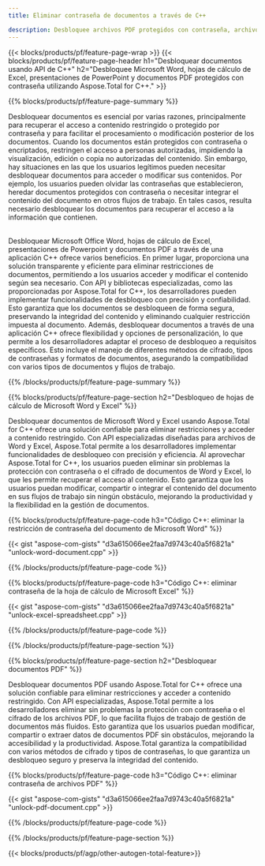 ```yaml
---
title: Eliminar contraseña de documentos a través de C++ 

description: Desbloquee archivos PDF protegidos con contraseña, archivos de Microsoft Word, hojas de cálculo de Excel y archivos de presentación de PowerPoint a través de su aplicación C++.
---
```


{{< blocks/products/pf/feature-page-wrap >}}
{{< blocks/products/pf/feature-page-header h1="Desbloquear documentos usando API de C++" h2="Desbloquee Microsoft Word, hojas de cálculo de Excel, presentaciones de PowerPoint y documentos PDF protegidos con contraseña utilizando Aspose.Total for C++." >}}

{{% blocks/products/pf/feature-page-summary %}}

Desbloquear documentos es esencial por varias razones, principalmente para recuperar el acceso a contenido restringido o protegido por contraseña y para facilitar el procesamiento o modificación posterior de los documentos. Cuando los documentos están protegidos con contraseña o encriptados, restringen el acceso a personas autorizadas, impidiendo la visualización, edición o copia no autorizadas del contenido. Sin embargo, hay situaciones en las que los usuarios legítimos pueden necesitar desbloquear documentos para acceder o modificar sus contenidos. Por ejemplo, los usuarios pueden olvidar las contraseñas que establecieron, heredar documentos protegidos con contraseña o necesitar integrar el contenido del documento en otros flujos de trabajo. En tales casos, resulta necesario desbloquear los documentos para recuperar el acceso a la información que contienen.<br /><br />

Desbloquear Microsoft Office Word, hojas de cálculo de Excel, presentaciones de Powerpoint y documentos PDF a través de una aplicación C++ ofrece varios beneficios. En primer lugar, proporciona una solución transparente y eficiente para eliminar restricciones de documentos, permitiendo a los usuarios acceder y modificar el contenido según sea necesario. Con API y bibliotecas especializadas, como las proporcionadas por Aspose.Total for C++, los desarrolladores pueden implementar funcionalidades de desbloqueo con precisión y confiabilidad. Esto garantiza que los documentos se desbloqueen de forma segura, preservando la integridad del contenido y eliminando cualquier restricción impuesta al documento. Además, desbloquear documentos a través de una aplicación C++ ofrece flexibilidad y opciones de personalización, lo que permite a los desarrolladores adaptar el proceso de desbloqueo a requisitos específicos. Esto incluye el manejo de diferentes métodos de cifrado, tipos de contraseñas y formatos de documentos, asegurando la compatibilidad con varios tipos de documentos y flujos de trabajo. 

{{% /blocks/products/pf/feature-page-summary  %}}

{{% blocks/products/pf/feature-page-section  h2="Desbloqueo de hojas de cálculo de Microsoft Word y Excel" %}}

Desbloquear documentos de Microsoft Word y Excel usando Aspose.Total for C++ ofrece una solución confiable para eliminar restricciones y acceder a contenido restringido. Con API especializadas diseñadas para archivos de Word y Excel, Aspose.Total permite a los desarrolladores implementar funcionalidades de desbloqueo con precisión y eficiencia. Al aprovechar Aspose.Total for C++, los usuarios pueden eliminar sin problemas la protección con contraseña o el cifrado de documentos de Word y Excel, lo que les permite recuperar el acceso al contenido. Esto garantiza que los usuarios puedan modificar, compartir o integrar el contenido del documento en sus flujos de trabajo sin ningún obstáculo, mejorando la productividad y la flexibilidad en la gestión de documentos.

{{% blocks/products/pf/feature-page-code h3="Código C++: eliminar la restricción de contraseña del documento de Microsoft Word" %}}

{{< gist "aspose-com-gists" "d3a615066ee2faa7d9743c40a5f6821a" "unlock-word-document.cpp" >}}

{{% /blocks/products/pf/feature-page-code  %}}

{{% blocks/products/pf/feature-page-code h3="Código C++: eliminar contraseña de la hoja de cálculo de Microsoft Excel" %}}

{{< gist "aspose-com-gists" "d3a615066ee2faa7d9743c40a5f6821a" "unlock-excel-spreadsheet.cpp" >}}

{{% /blocks/products/pf/feature-page-code  %}}

{{% /blocks/products/pf/feature-page-section %}}

{{% blocks/products/pf/feature-page-section  h2="Desbloquear documentos PDF" %}}

Desbloquear documentos PDF usando Aspose.Total for C++ ofrece una solución confiable para eliminar restricciones y acceder a contenido restringido. Con API especializadas, Aspose.Total permite a los desarrolladores eliminar sin problemas la protección con contraseña o el cifrado de los archivos PDF, lo que facilita flujos de trabajo de gestión de documentos más fluidos. Esto garantiza que los usuarios puedan modificar, compartir o extraer datos de documentos PDF sin obstáculos, mejorando la accesibilidad y la productividad. Aspose.Total garantiza la compatibilidad con varios métodos de cifrado y tipos de contraseñas, lo que garantiza un desbloqueo seguro y preserva la integridad del contenido.

{{% blocks/products/pf/feature-page-code h3="Código C++: eliminar contraseña de archivos PDF" %}}

{{< gist "aspose-com-gists" "d3a615066ee2faa7d9743c40a5f6821a" "unlock-pdf-document.cpp" >}}

{{% /blocks/products/pf/feature-page-code  %}}

{{% /blocks/products/pf/feature-page-section %}}

{{< blocks/products/pf/agp/other-autogen-total-feature>}}